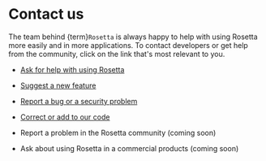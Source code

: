 # Contact us
The team behind {term}`Rosetta` is always happy to help with using Rosetta more easily and in more applications. To contact developers or get help from the community, click on the link that's most relevant to you.

* [Ask for help with using Rosetta](https://github.com/orgs/rosetta-code/discussions/new?category=q-a)

* [Suggest a new feature](project:../contribute.md#suggest-a-feature)

* [Report a bug or a security problem](project:../contribute.md#report-a-bug)

* [Correct or add to our code](project:../contribute.md#implement-a-feature)

* Report a problem in the Rosetta community (coming soon)

* Ask about using Rosetta in a commercial products (coming soon)